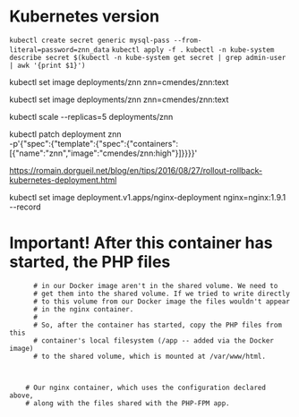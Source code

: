 # Kubernetes version

`kubectl create secret generic mysql-pass --from-literal=password=znn_data`
`kubectl apply -f .`
`kubectl -n kube-system describe secret $(kubectl -n kube-system get secret | grep admin-user | awk '{print $1}')`

kubectl set image deployments/znn znn=cmendes/znn:text

kubectl set image deployments/znn znn=cmendes/znn:text

kubectl scale --replicas=5 deployments/znn

kubectl patch deployment znn \
        -p'{"spec":{"template":{"spec":{"containers":[{"name":"znn","image":"cmendes/znn:high"}]}}}}'


https://romain.dorgueil.net/blog/en/tips/2016/08/27/rollout-rollback-kubernetes-deployment.html


kubectl set image deployment.v1.apps/nginx-deployment nginx=nginx:1.9.1 --record



# Important! After this container has started, the PHP files
          # in our Docker image aren't in the shared volume. We need to 
          # get them into the shared volume. If we tried to write directly
          # to this volume from our Docker image the files wouldn't appear
          # in the nginx container.
          #
          # So, after the container has started, copy the PHP files from this
          # container's local filesystem (/app -- added via the Docker image) 
          # to the shared volume, which is mounted at /var/www/html.



        # Our nginx container, which uses the configuration declared above,
        # along with the files shared with the PHP-FPM app.